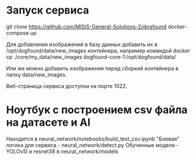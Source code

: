 # Запуск сервиса

git clone https://github.com/MISiS-General-Solutions-2/dogfound
docker-compose up

Для добавления изображений в базу данных добавить их в /opt/dogfound/data/new_images контейнера, например командой
docker cp ./core/my_data/new_images dogfound-core-1:/opt/dogfound/data/

Или же можно добавить изображения перед сборкий контейнера в папку data/new_images.

Веб-страница сервиса доступна на порте 1022.

# Ноутбук с построением csv файла на датасете и AI
Находится в neural_network/notebooks/build_test_csv.ipynb
"Боевая" логика для сервиса - neural_network/detect.py
Обученные модели - YOLOv5l и resnet38 в neural_network/models
